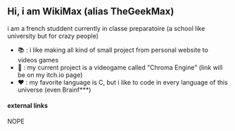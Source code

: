 ## Hi, i am WikiMax (alias TheGeekMax)

i am a french studdent currently in classe preparatoire (a school like university but for crazy people)

- 📚 : i like making all kind of small project from personal website to videos games
- 📗 : my current project is a videogame called "Chroma Engine" (link will be on my itch.io page)
- ❤️ : my favorite language is C, but i like to code in every language of this universe (even Brainf***)

#### external links

NOPE

